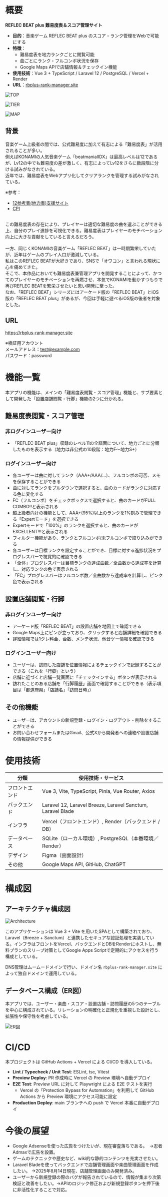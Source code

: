 # 概要
**REFLEC BEAT plus 難易度表＆スコア管理サイト**
- **目的**：音楽ゲーム REFLEC BEAT plus のスコア・ランク管理をWebで可能にする
- **特徴**：
  - 難易度表を地力ランクごとに閲覧可能
  - 曲ごとにランク・フルコンボ状況を保存
  - Google Maps APIで店舗情報＆チェックイン機能
- **使用技術**：Vue 3 + TypeScript / Laravel 12 / PostgreSQL / Vercel + Render
- **URL**：[rbplus-rank-manager.site](https://rbplus-rank-manager.site)


![TOP](./public/top.png)

![TIER](./public/tier.png)

![MAP](./public/map.png)

## 背景
音楽ゲーム上級者の間では、公式難易度に加えて有志による「難易度表」が活用されることが多い。<br>
例えばKONAMIの人気音楽ゲーム「beatmaniaⅡDX」は最高レベルは12であるが、Lv12の中でも難易度の差が激しく、有志によってLv12をさらに数段階に分ける試みがなされている。<br>
近年では、難易度表をWebアプリ化してクリアランクを管理する試みがなされている。<br>

※参考：<br>
- [12参考表(地力表)支援サイト](https://sp12.iidx.app)
- [CPI](https://cpi.makecir.com)
<br>
この難易度表の存在により、プレイヤーは適切な難易度の曲を選ぶことができる上、自分のプレイ進捗を可視化できる。難易度表はプレイヤーのモチベーション向上に大きな貢献をしていると言えるだろう。<br>
<br>
一方、同じくKONAMIの音楽ゲーム「REFLEC BEAT」は一時期繁栄していたが、近年はゲームのプレイ人口が激減している。<br>
私はこのREFLEC BEATが大好きであり、SNSで「オワコン」と言われる現状に心を痛めてきた。<br>
そこで、本作品においても難易度表兼管理アプリを開発することによって、かつてのプレイヤーのモチベーションを再燃させ、本気でKONAMIを動かすつもりで再びREFLEC BEATを繁栄させたいと思い開発に至った。<br>
なお、「REFLEC BEAT」シリーズにはアーケード版の「REFLEC BEAT」とiOS版の「REFLEC BEAT plus」があるが、今回は手軽に遊べるiOS版の後者を対象とした。<br>

## URL
https://rbplus-rank-manager.site

※検証用アカウント<br>
メールアドレス：test@example.com<br>
パスワード：password<br>

# 機能一覧
本アプリの機能は、メインの「難易度表閲覧・スコア管理」機能と、サブ要素として開発した「設置店舗閲覧・行脚」機能の2つに分かれる。
## 難易度表閲覧・スコア管理
### 非ログインユーザー向け
- 「REFLEC BEAT plus」収録のレベル11の全譜面について、地力ごとに分類したものを表示する（地力は非公式の10段階：地力F〜地力S+）
### ログインユーザー向け
- 各ユーザーは曲に対してランク（AAA+/AAA/...）、フルコンボの可否、メモを保存することができる
- 曲に対してランクをプルダウンで選択すると、曲のカードがランクに対応する色に変化する
- FC（フルコンボ）をチェックボックスで選択すると、曲のカードがFULL COMBO!!と表示される
- 超上級者向けの機能として、AAA+(95%)以上のランクを1%刻みで管理できる「Expertモード」を選択できる
- Expertモードで「100%」のランクを選択すると、曲のカードがEXCELLENT!!!と表示される
- フィルター機能があり、ランクとフルコンボ/未フルコンボで絞り込みができる
- 各ユーザーは目標ランクを設定することができ、目標に対する進捗状況をプログレスバーで視覚的に確認できる
- 「全体」プログレスバーは目標ランクの達成曲数／全曲数から達成率を計算し、対応ランクの色で表示される
- 「FC」プログレスバーはフルコンボ数／全曲数から達成率を計算し、ピンク色で表示される

## 設置店舗閲覧・行脚
### 非ログインユーザー向け
- アーケード版「REFLEC BEAT」の設置店舗を地図上で確認できる
- Google Maps上にピンが立っており、クリックすると店舗詳細を確認できる
- 詳細情報では1クレ料金、台数、メンテ状況、他音ゲー情報を確認できる
### ログインユーザー向け
- ユーザーは、訪問した店舗を位置情報によるチェックインで記録することができる（これを「行脚」という）
- 店舗に近づくと店舗一覧画面に「チェックインする」ボタンが表示される
- 訪れたことのある店舗を「行脚履歴」画面で確認することができる（表示項目は「都道府県」「店舗名」「訪問日時」）

## その他機能
- ユーザーは、アカウントの新規登録・ログイン・ログアウト・削除をすることができる
- お問い合わせフォームまたはGmail、公式Xから開発者への連絡や設置店舗の情報提供ができる


# 使用技術

| 分類          | 使用技術・サービス                                      |
|---------------|---------------------------------------------------------|
| フロントエンド | Vue 3, Vite, TypeScript, Pinia, Vue Router, Axios     |
| バックエンド   | Laravel 12, Laravel Breeze, Laravel Sanctum, Laravel Blade     |
| インフラ       | Vercel（フロントエンド）, Render（バックエンド / DB）           |
| データベース   | SQLite（ローカル環境）, PostgreSQL（本番環境／Render）         |
| デザイン       | Figma（画面設計）|
| その他         | Google Maps API, GitHub, ChatGPT |


# 構成図
## アーキテクチャ構成図

![Architecture](./public/Architecture-20250814.jpg)

このアプリケーションは Vue 3 + Vite を用いたSPAとして構築されており、Laravel（Breeze + Sanctum）と連携したセキュアな認証処理を実装している。インフラはフロントをVercel、バックエンドとDBをRenderにホストし、無料プランのスリープ対策としてGoogle Apps Scriptで定期的にアクセスを行う構成としている。

DNS管理はムームードメインで行い、ドメイン名 `rbplus-rank-manager.site` によって独自ドメインで運用している。

## データベース構成（ER図）

本アプリでは、ユーザー・楽曲・スコア・設置店舗・訪問履歴の5つのテーブルを中心に構成されている。リレーションの明確化と正規化を重視した設計とし、拡張性や保守性を考慮している。

![ER図](./public/er-diagram-20250814.png)


# CI/CD
本プロジェクトは GitHub Actions + Vercel による CI/CD を導入している。
- **Lint / Typecheck / Unit Test**: ESLint, tsc, Vitest
- **Preview Deploy**: PR 作成時に Vercel の Preview 環境へ自動デプロイ  
- **E2E Test**: Preview URL に対して Playwright による E2E テストを実行  
  - Vercel の「Protection Bypass for Automation」を利用して GitHub Actions から Preview 環境にアクセス可能に設定
- **Production Deploy**: main ブランチへの push で Vercel 本番に自動デプロイ


# 今後の展望
- Google Adsenseを使った広告をつけたいが、現在審査落ちである。　→忍者Admaxで広告を設置。
- ゲームのテクニックや歴史など、wiki的な静的コンテンツを充実させたい。
- Laravel Bladeを使ってバックエンドで店舗管理画面や楽曲管理画面を作成したい。 →2025年8月14日現在、店舗管理画面のみ開発済み。
- ユーザーから新規登録の際のバグが報告されているので、情報が集まり次第検証と改善をしたい。→APIのロジック修正および新規登録ボタンを押下後に非活性化することで対応。
